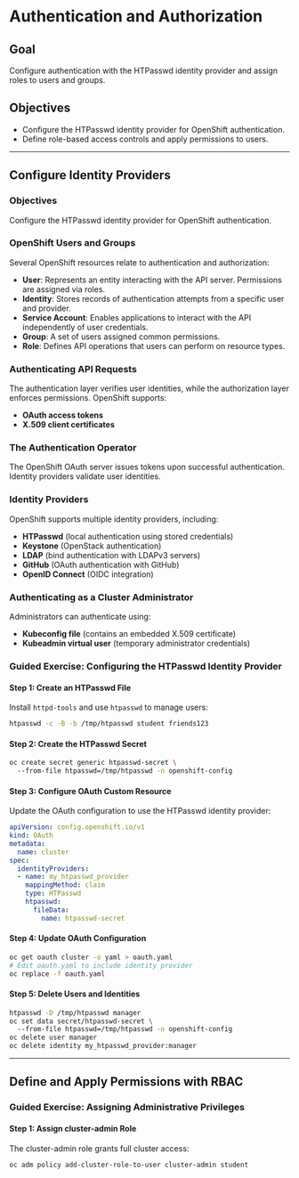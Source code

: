 # Authentication and Authorization

## Goal
Configure authentication with the HTPasswd identity provider and assign roles to users and groups.

## Objectives
- Configure the HTPasswd identity provider for OpenShift authentication.
- Define role-based access controls and apply permissions to users.

---
## Configure Identity Providers

### Objectives
Configure the HTPasswd identity provider for OpenShift authentication.

### OpenShift Users and Groups
Several OpenShift resources relate to authentication and authorization:

- **User**: Represents an entity interacting with the API server. Permissions are assigned via roles.
- **Identity**: Stores records of authentication attempts from a specific user and provider.
- **Service Account**: Enables applications to interact with the API independently of user credentials.
- **Group**: A set of users assigned common permissions.
- **Role**: Defines API operations that users can perform on resource types.

### Authenticating API Requests
The authentication layer verifies user identities, while the authorization layer enforces permissions. OpenShift supports:
- **OAuth access tokens**
- **X.509 client certificates**

### The Authentication Operator
The OpenShift OAuth server issues tokens upon successful authentication. Identity providers validate user identities.

### Identity Providers
OpenShift supports multiple identity providers, including:
- **HTPasswd** (local authentication using stored credentials)
- **Keystone** (OpenStack authentication)
- **LDAP** (bind authentication with LDAPv3 servers)
- **GitHub** (OAuth authentication with GitHub)
- **OpenID Connect** (OIDC integration)

### Authenticating as a Cluster Administrator
Administrators can authenticate using:
- **Kubeconfig file** (contains an embedded X.509 certificate)
- **Kubeadmin virtual user** (temporary administrator credentials)

### Guided Exercise: Configuring the HTPasswd Identity Provider

#### Step 1: Create an HTPasswd File
Install `httpd-tools` and use `htpasswd` to manage users:
```sh
htpasswd -c -B -b /tmp/htpasswd student friends123
```

#### Step 2: Create the HTPasswd Secret
```sh
oc create secret generic htpasswd-secret \  
  --from-file htpasswd=/tmp/htpasswd -n openshift-config
```

#### Step 3: Configure OAuth Custom Resource
Update the OAuth configuration to use the HTPasswd identity provider:
```yaml
apiVersion: config.openshift.io/v1
kind: OAuth
metadata:
  name: cluster
spec:
  identityProviders:
  - name: my_htpasswd_provider
    mappingMethod: claim
    type: HTPasswd
    htpasswd:
      fileData:
        name: htpasswd-secret
```

#### Step 4: Update OAuth Configuration
```sh
oc get oauth cluster -o yaml > oauth.yaml
# Edit oauth.yaml to include identity provider
oc replace -f oauth.yaml
```

#### Step 5: Delete Users and Identities
```sh
htpasswd -D /tmp/htpasswd manager
oc set data secret/htpasswd-secret \  
  --from-file htpasswd=/tmp/htpasswd -n openshift-config
oc delete user manager
oc delete identity my_htpasswd_provider:manager
```

---
## Define and Apply Permissions with RBAC
### Guided Exercise: Assigning Administrative Privileges
#### Step 1: Assign cluster-admin Role
The cluster-admin role grants full cluster access:
```sh
oc adm policy add-cluster-role-to-user cluster-admin student
```
